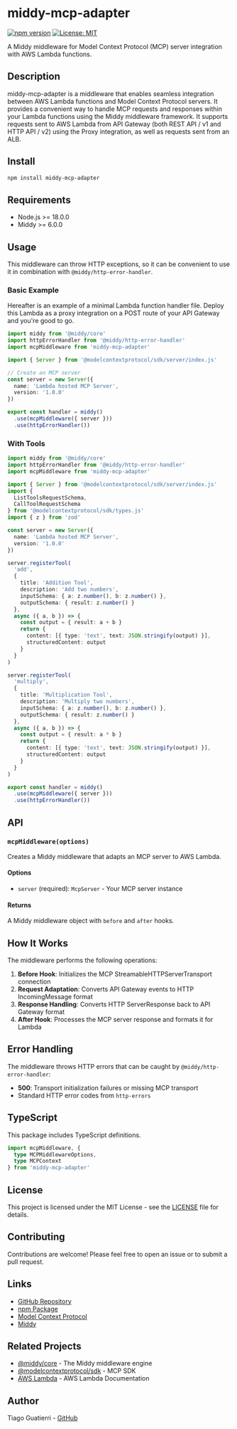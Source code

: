 # middy-mcp-adapter

[![npm version](https://img.shields.io/npm/v/middy-mcp-adapter.svg)](https://www.npmjs.com/package/middy-mcp-adapter)
[![License: MIT](https://img.shields.io/badge/License-MIT-yellow.svg)](https://opensource.org/licenses/MIT)

A Middy middleware for Model Context Protocol (MCP) server integration with AWS Lambda functions.

## Description

middy-mcp-adapter is a middleware that enables seamless integration between AWS Lambda functions and Model Context Protocol servers. It provides a convenient way to handle MCP requests and responses within your Lambda functions using the Middy middleware framework. It supports requests sent to AWS Lambda from API Gateway (both REST API / v1 and HTTP API / v2) using the Proxy integration, as well as requests sent from an ALB.

## Install

```bash
npm install middy-mcp-adapter
```

## Requirements

- Node.js >= 18.0.0
- Middy >= 6.0.0

## Usage

This middleware can throw HTTP exceptions, so it can be convenient to use it in combination with `@middy/http-error-handler`.

### Basic Example

Hereafter is an example of a minimal Lambda function handler file. Deploy this Lambda as a proxy integration on a POST route of your API Gateway and you're good to go.

```typescript
import middy from '@middy/core'
import httpErrorHandler from '@middy/http-error-handler'
import mcpMiddleware from 'middy-mcp-adapter'

import { Server } from '@modelcontextprotocol/sdk/server/index.js'

// Create an MCP server
const server = new Server({
  name: 'Lambda hosted MCP Server',
  version: '1.0.0'
})

export const handler = middy()
  .use(mcpMiddleware({ server }))
  .use(httpErrorHandler())
```

### With Tools

```typescript
import middy from '@middy/core'
import httpErrorHandler from '@middy/http-error-handler'
import mcpMiddleware from 'middy-mcp-adapter'

import { Server } from '@modelcontextprotocol/sdk/server/index.js'
import {
  ListToolsRequestSchema,
  CallToolRequestSchema
} from '@modelcontextprotocol/sdk/types.js'
import { z } from 'zod'

const server = new Server({
  name: 'Lambda hosted MCP Server',
  version: '1.0.0'
})

server.registerTool(
  'add',
  {
    title: 'Addition Tool',
    description: 'Add two numbers',
    inputSchema: { a: z.number(), b: z.number() },
    outputSchema: { result: z.number() }
  },
  async ({ a, b }) => {
    const output = { result: a + b }
    return {
      content: [{ type: 'text', text: JSON.stringify(output) }],
      structuredContent: output
    }
  }
)

server.registerTool(
  'multiply',
  {
    title: 'Multiplication Tool',
    description: 'Multiply two numbers',
    inputSchema: { a: z.number(), b: z.number() },
    outputSchema: { result: z.number() }
  },
  async ({ a, b }) => {
    const output = { result: a * b }
    return {
      content: [{ type: 'text', text: JSON.stringify(output) }],
      structuredContent: output
    }
  }
)

export const handler = middy()
  .use(mcpMiddleware({ server }))
  .use(httpErrorHandler())
```

## API

### `mcpMiddleware(options)`

Creates a Middy middleware that adapts an MCP server to AWS Lambda.

#### Options

- `server` (required): `McpServer` - Your MCP server instance

#### Returns

A Middy middleware object with `before` and `after` hooks.

## How It Works

The middleware performs the following operations:

1. **Before Hook**: Initializes the MCP StreamableHTTPServerTransport connection
2. **Request Adaptation**: Converts API Gateway events to HTTP IncomingMessage format
3. **Response Handling**: Converts HTTP ServerResponse back to API Gateway format
4. **After Hook**: Processes the MCP server response and formats it for Lambda

## Error Handling

The middleware throws HTTP errors that can be caught by `@middy/http-error-handler`:

- **500**: Transport initialization failures or missing MCP transport
- Standard HTTP error codes from `http-errors`

## TypeScript

This package includes TypeScript definitions.

```typescript
import mcpMiddleware, {
  type MCPMiddlewareOptions,
  type MCPContext
} from 'middy-mcp-adapter'
```

## License

This project is licensed under the MIT License - see the [LICENSE](./LICENCE) file for details.

## Contributing

Contributions are welcome! Please feel free to open an issue or to submit a pull request.

## Links

- [GitHub Repository](https://github.com/tiagoguatierri/middy-mcp-adapter)
- [npm Package](https://www.npmjs.com/package/middy-mcp-adapter)
- [Model Context Protocol](https://modelcontextprotocol.io/)
- [Middy](https://middy.js.org/)

## Related Projects

- [@middy/core](https://www.npmjs.com/package/@middy/core) - The Middy middleware engine
- [@modelcontextprotocol/sdk](https://www.npmjs.com/package/@modelcontextprotocol/sdk) - MCP SDK
- [AWS Lambda](https://aws.amazon.com/lambda/) - AWS Lambda Documentation

## Author

Tiago Guatierri - [GitHub](https://github.com/tiagoguatierri)
